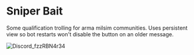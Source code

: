 # Sniper Bait
Some qualification trolling for arma milsim communities. Uses persistent view so bot restarts won't disable the button on an older message.

![Discord_fzzRBN4r34](https://user-images.githubusercontent.com/38784343/187300669-19eba65b-c138-472d-8ea8-e73d4e312dff.png)
